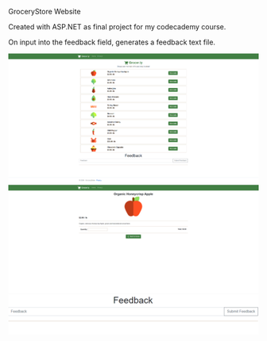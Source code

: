 GroceryStore Website

Created with ASP.NET as final project for my codecademy course.

On input into the feedback field, generates a feedback text file.

![HomePageImage](./Photos/homePage.PNG)
![ItemPage](./Photos/page1.PNG)
![Feedback](./Photos/feedback.PNG)
